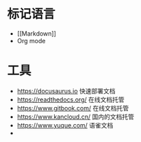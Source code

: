 # 标记语言
- [[Markdown]]
- Org mode

# 工具
- https://docusaurus.io 快速部署文档
- https://readthedocs.org/ 在线文档托管
- https://www.gitbook.com/ 在线文档托管
- https://www.kancloud.cn/ 国内的文档托管
- https://www.yuque.com/ 语雀文档
- 